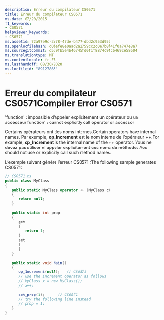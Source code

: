 ```yaml
---
description: Erreur du compilateur CS0571
title: Erreur du compilateur CS0571
ms.date: 07/20/2015
f1_keywords:
- CS0571
helpviewer_keywords:
- CS0571
ms.assetid: 72a97e9c-3c78-47de-b477-dbd2c953d95d
ms.openlocfilehash: d0befe8e0aad2a2759cc2c0e7b8f41f0a747e8a7
ms.sourcegitcommit: d579fb5e4b46745fd0f1f8874c94c6469ce58604
ms.translationtype: MT
ms.contentlocale: fr-FR
ms.lasthandoff: 08/30/2020
ms.locfileid: "89127865"
---
```

# <a name="compiler-error-cs0571"></a><span data-ttu-id="da120-103">Erreur du compilateur CS0571</span><span class="sxs-lookup"><span data-stu-id="da120-103">Compiler Error CS0571</span></span>
<span data-ttu-id="da120-104">'function' : impossible d’appeler explicitement un opérateur ou un accesseur</span><span class="sxs-lookup"><span data-stu-id="da120-104">'function' : cannot explicitly call operator or accessor</span></span>  
  
 <span data-ttu-id="da120-105">Certains opérateurs ont des noms internes.</span><span class="sxs-lookup"><span data-stu-id="da120-105">Certain operators have internal names.</span></span> <span data-ttu-id="da120-106">Par exemple, **op_Increment** est le nom interne de l’opérateur ++.</span><span class="sxs-lookup"><span data-stu-id="da120-106">For example, **op_Increment** is the internal name of the ++ operator.</span></span> <span data-ttu-id="da120-107">Vous ne devez pas utiliser ni appeler explicitement ces noms de méthodes.</span><span class="sxs-lookup"><span data-stu-id="da120-107">You should not use or explicitly call such method names.</span></span>  
  
 <span data-ttu-id="da120-108">L’exemple suivant génère l’erreur CS0571 :</span><span class="sxs-lookup"><span data-stu-id="da120-108">The following sample generates CS0571:</span></span>  
  
```csharp  
// CS0571.cs  
public class MyClass  
{  
   public static MyClass operator ++ (MyClass c)  
   {  
      return null;  
   }  
  
   public static int prop  
   {  
      get  
      {  
         return 1;  
      }  
      set  
      {  
      }  
   }  
  
   public static void Main()  
   {  
      op_Increment(null);   // CS0571  
      // use the increment operator as follows  
      // MyClass x = new MyClass();  
      // x++;  
  
      set_prop(1);      // CS0571  
      // try the following line instead  
      // prop = 1;  
   }  
}  
```
